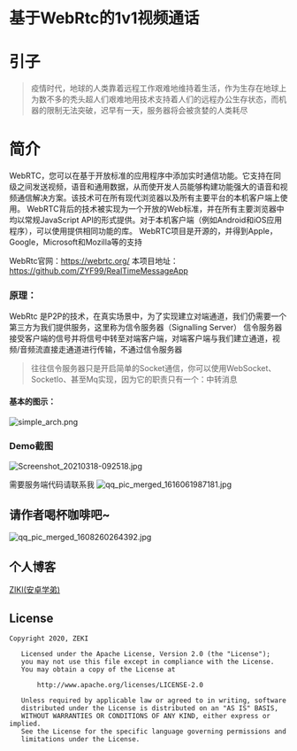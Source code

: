 # 基于WebRtc的1v1视频通话
# 引子

> 疫情时代，地球的人类靠着远程工作艰难地维持着生活，作为生存在地球上为数不多的秃头超人们艰难地用技术支持着人们的远程办公生存状态，而机器的限制无法突破，迟早有一天，服务器将会被贪婪的人类耗尽

# 简介

WebRTC，您可以在基于开放标准的应用程序中添加实时通信功能。它支持在同级之间发送视频，语音和通用数据，从而使开发人员能够构建功能强大的语音和视频通信解决方案。该技术可在所有现代浏览器以及所有主要平台的本机客户端上使用。 WebRTC背后的技术被实现为一个开放的Web标准，并在所有主要浏览器中均以常规JavaScript API的形式提供。对于本机客户端（例如Android和iOS应用程序），可以使用提供相同功能的库。 WebRTC项目是开源的，并得到Apple，Google，Microsoft和Mozilla等的支持

WebRtc官网：https://webrtc.org/
本项目地址：https://github.com/ZYF99/RealTimeMessageApp

### 原理：
WebRtc 是P2P的技术，在真实场景中，为了实现建立对端通道，我们仍需要一个第三方为我们提供服务，这里称为信令服务器（Signalling Server）
信令服务器接受客户端的信号并将信号中转至对端客户端，对端客户端与我们建立通道，视频/音频流直接走通道进行传输，不通过信令服务器
> 往往信令服务器只是开启简单的Socket通信，你可以使用WebSocket、SocketIo、甚至Mq实现，因为它的职责只有一个：中转消息

#### 基本的图示：
![simple_arch.png](https://upload-images.jianshu.io/upload_images/17794320-feb0a465b41c6213.png?imageMogr2/auto-orient/strip%7CimageView2/2/w/1240)

### Demo截图
![Screenshot_20210318-092518.jpg](https://upload-images.jianshu.io/upload_images/17794320-d67fa3c8f6287826.jpg?imageMogr2/auto-orient/strip%7CimageView2/2/w/1240)

需要服务端代码请联系我
![qq_pic_merged_1616061987181.jpg](https://upload-images.jianshu.io/upload_images/17794320-b90aea2b2e9a9093.jpg?imageMogr2/auto-orient/strip%7CimageView2/2/w/1240)


## 请作者喝杯咖啡吧~
![qq_pic_merged_1608260264392.jpg](https://upload-images.jianshu.io/upload_images/17794320-823a9710246c4272.jpg?imageMogr2/auto-orient/strip%7CimageView2/2/w/1240)

## 个人博客
[ZIKI(安卓学弟)](https://zyf99.github.io/Blog/)
	
## License

	Copyright 2020, ZEKI
	
	   Licensed under the Apache License, Version 2.0 (the "License");
	   you may not use this file except in compliance with the License.
	   You may obtain a copy of the License at
	
	       http://www.apache.org/licenses/LICENSE-2.0
	
	   Unless required by applicable law or agreed to in writing, software
	   distributed under the License is distributed on an "AS IS" BASIS,
	   WITHOUT WARRANTIES OR CONDITIONS OF ANY KIND, either express or implied.
	   See the License for the specific language governing permissions and
	   limitations under the License.
